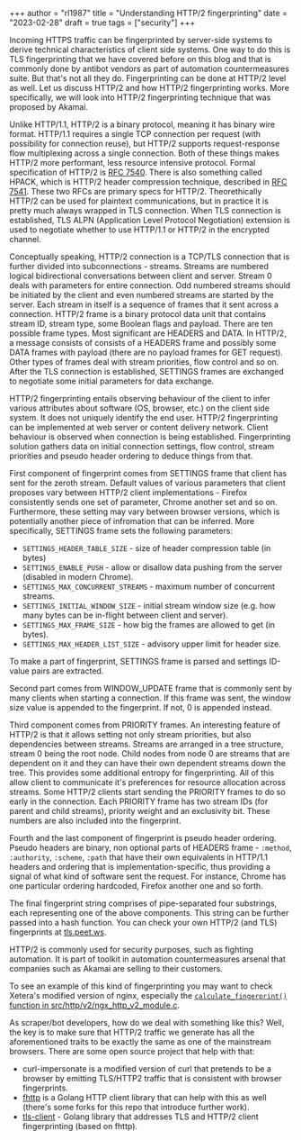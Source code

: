 +++
author = "rl1987"
title = "Understanding HTTP/2 fingerprinting"
date = "2023-02-28"
draft = true
tags = ["security"]
+++

Incoming HTTPS traffic can be fingerprinted by server-side systems to derive
technical characteristics of client side systems. One way to do this
is TLS fingerprinting that we have covered before on this blog and that
is commonly done by antibot vendors as part of automation countermeasures suite.
But that's not all they do. Fingerprinting can be done at HTTP/2 level as well.
Let us discuss HTTP/2 and how HTTP/2 fingerprinting works. More specifically,
we will look into HTTP/2 fingerprinting technique that was proposed by Akamai.

Unlike HTTP/1.1, HTTP/2 is a binary protocol, meaning it has binary wire format.
HTTP/1.1 requires a single TCP connection per request (with possibility for
connection reuse), but HTTP/2 supports request-response flow multiplexing across 
a single connection. Both of these things makes HTTP/2 more performant, less 
resource intensive protocol. Formal specification of HTTP/2 is 
[RFC 7540](https://www.rfc-editor.org/rfc/rfc7540). There is also something
called HPACK, which is HTTP/2 header compression technique, described in
[RFC 7541](https://www.rfc-editor.org/rfc/rfc7541). These two RFCs are primary
specs for HTTP/2. Theorethically HTTP/2 can be used for plaintext communications, 
but in practice it is pretty much always wrapped in TLS connection. When TLS
connection is established, TLS ALPN (Application Level Protocol Negotiation)
extension is used to negotiate whether to use HTTP/1.1 or HTTP/2 in the 
encrypted channel.

Conceptually speaking, HTTP/2 connection is a TCP/TLS connection that is further
divided into subconnections - streams. Streams are numbered logical 
bidirectional conversations between client and server. Stream 0 deals with
parameters for entire connection. Odd numbered streams should be initiated by 
the client and even numbered streams are started by the server. Each stream
in itself is a sequence of frames that it sent across a connection. HTTP/2
frame is a binary protocol data unit that contains stream ID, stream type, 
some Boolean flags and payload. There are ten possible frame types. 
Most significant are HEADERS and DATA. In HTTP/2, a message consists of
consists of a HEADERS frame and possibly some DATA frames with payload (there 
are no payload frames for GET request). Other types of frames deal with stream
priorities, flow control and so on. After the TLS connection is established,
SETTINGS frames are exchanged to negotiate some initial parameters for data
exchange.

HTTP/2 fingerprinting entails observing behaviour of the client to infer various
attributes about software (OS, browser, etc.) on the client side system. It
does not uniquely identify the end user. HTTP/2 fingerprinting can be 
implemented at web server or content delivery network. Client behaviour is
observed when connection is being established. Fingerprinting solution gathers
data on initial connection settings, flow control, stream priorities and
pseudo header ordering to deduce things from that.

First component of fingerprint comes from SETTINGS frame that client has sent for
the zeroth stream. Default values of various parameters that client proposes 
vary between HTTP/2 client implementations - Firefox consistently sends one 
set of parameter, Chrome another set and so on. Furthermore, these setting may
vary between browser versions, which is potentially another piece of infromation
that can be inferred. More specifically, SETTINGS frame sets the following
parameters:

* `SETTINGS_HEADER_TABLE_SIZE` - size of header compression table (in bytes)
* `SETTINGS_ENABLE_PUSH` - allow or disallow data pushing from the server 
(disabled in modern Chrome).
* `SETTINGS_MAX_CONCURRENT_STREAMS` - maximum number of concurrent streams.
* `SETTINGS_INITIAL_WINDOW_SIZE` - initial stream window size (e.g. how many 
bytes can be in-flight between client and server).
* `SETTINGS_MAX_FRAME_SIZE` - how big the frames are allowed to get (in bytes).
* `SETTINGS_MAX_HEADER_LIST_SIZE` - advisory upper limit for header size.

To make a part of fingerprint, SETTINGS frame is parsed and settings ID-value
pairs are extracted.

Second part comes from WINDOW\_UPDATE frame that is commonly sent by many clients
when starting a connection. If this frame was sent, the window size value is
appended to the fingerprint. If not, 0 is appended instead.

Third component comes from PRIORITY frames. An interesting feature of HTTP/2 is
that it allows setting not only stream priorities, but also dependencies between
streams. Streams are arranged in a tree structure, stream 0 being the root node.
Child nodes from node 0 are streams that are dependent on it and they can have
their own dependent streams down the tree. This provides some additional
entropy for fingerprinting. All of this allow client to communicate it's
preferences for resource allocation across streams. Some HTTP/2 clients start
sending the PRIORITY frames to do so early in the connection. Each PRIORITY 
frame has two stream IDs (for parent and child streams), priority weight and 
an exclusivity bit. These numbers are also included into the fingerprint.

Fourth and the last component of fingerprint is pseudo header ordering.
Pseudo headers are binary, non optional parts of HEADERS frame - `:method`,
`:authority`, `:scheme`, `:path` that have their own equivalents in HTTP/1.1
headers and ordering that is implementation-specific, thus providing a signal
of what kind of software sent the request. For instance, Chrome has one
particular ordering hardcoded, Firefox another one and so forth.

The final fingerprint string comprises of pipe-separated four substrings,
each representing one of the above components. This string can be further
passed into a hash function. You can check your own HTTP/2 (and TLS) 
fingerprints at [tls.peet.ws](https://tls.peet.ws).

HTTP/2 is commonly used for security purposes, such as fighting automation.
It is part of toolkit in automation countermeasures arsenal that companies
such as Akamai are selling to their customers.

To see an example of this kind of fingerprinting you may want to check Xetera's
modified version of nginx, especially the [`calculate_fingerprint()` function
in src/http/v2/ngx\_http\_v2\_module.c](https://github.com/Xetera/nginx-http2-fingerprint/blob/master/src/http/v2/ngx_http_v2_module.c#L243).

As scraper/bot developers, how do we deal with something like this? Well,
the key is to make sure that HTTP/2 traffic we generate has all the 
aforementioned traits to be exactly the same as one of the mainstream browsers. 
There are some open source project that help with that:

* curl-impersonate is a modified version of curl that pretends to be a browser
by emitting TLS/HTTP2 traffic that is consistent with browser fingerprints.
* [fhttp](https://github.com/useflyent/fhttp) is a Golang HTTP client library
that can help with this as well (there's some forks for this repo that 
introduce further work).
* [tls-client](https://github.com/bogdanfinn/tls-client) - Golang library that
addresses TLS and HTTP/2 client fingerprinting (based on fhttp).
